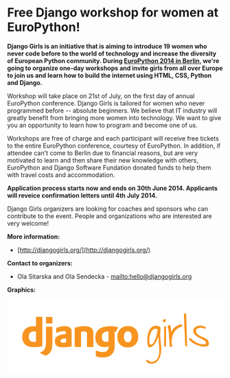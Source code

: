 # Free Django workshop for women at EuroPython!

__Django Girls is an initiative that is aiming to introduce 19 women who never code before to the world of technology and increase the diversity of European Python community. During [EuroPython 2014 in Berlin](http://europython.eu/), we're going to organize one-day workshops and invite girls from all over Europe to join us and learn how to build the internet using HTML, CSS, Python and Django.__

Workshop will take place on 21st of July, on the first day of annual EuroPython conference. Django Girls is tailored for women who never programmed before -- absolute beginners. We believe that IT industry will greatly benefit from bringing more women into technology. We want to give you an opportunity to learn how to program and become one of us.

Workshops are free of charge and each participant will receive free tickets to the entire EuroPython conference, courtesy of EuroPython. In addition, if attendee can't come to Berlin due to financial reasons, but are very motivated to learn and then share their new knowledge with others, EuroPython and Django Software Fundation donated funds to help them with travel costs and accommodation.

__Application process starts now and ends on 30th June 2014. Applicants will reveice confirmation letters until 4th July 2014.__

Django Girls organizers are looking for coaches and sponsors who can contribute to the event. People and organizations who are interested are very welcome! 

__More information:__

- [http://djangogirls.org/](http://djangogirls.org/)

__Contact to organizers:__

- Ola Sitarska and Ola Sendecka - [mailto:hello@djangogirls.org](hello@djangogirls.org)

__Graphics:__

![](../graphics/logo-transparent-negative.png)
